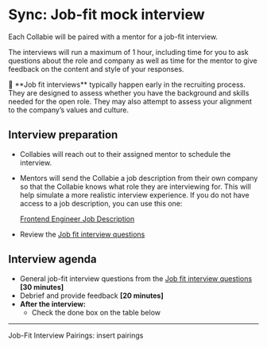 # Sync: Job-fit mock interview

Each Collabie will be paired with a mentor for a job-fit interview.

The interviews will run a maximum of 1 hour, including time for you to ask questions about the role and company as well as time for the mentor to give feedback on the content and style of your responses.

<aside>
🤝 **Job fit interviews** typically happen early in the recruiting process. They are designed to assess whether you have the background and skills needed for the open role. They may also attempt to assess your alignment to the company’s values and culture.

</aside>

## Interview preparation

- Collabies will reach out to their assigned mentor to schedule the interview.
- Mentors will send the Collabie a job description from their own company so that the Collabie knows what role they are interviewing for. This will help simulate a more realistic interview experience. If you do not have access to a job description, you can use this one:

  [Frontend Engineer Job Description](https://www.notion.so/Frontend-Engineer-Job-Description-fe61a9affdaa408f9f8b9801689e9446)

- Review the [Job fit interview questions](https://www.notion.so/Job-fit-interview-questions-678a5439ea5b43a196bf48fe397eff0f)

## Interview agenda

- General job-fit interview questions from the [Job fit interview questions](https://www.notion.so/Job-fit-interview-questions-678a5439ea5b43a196bf48fe397eff0f) **[30 minutes]**
- Debrief and provide feedback **[20 minutes]**
- **After the interview:**
  - Check the done box on the table below

---

Job-Fit Interview Pairings: insert pairings
